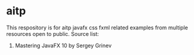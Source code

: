 # aitp
This respository is for aitp javafx css fxml related examples from multiple resources open to public. 
Source list:
1. Mastering JavaFX 10 by Sergey Grinev 
